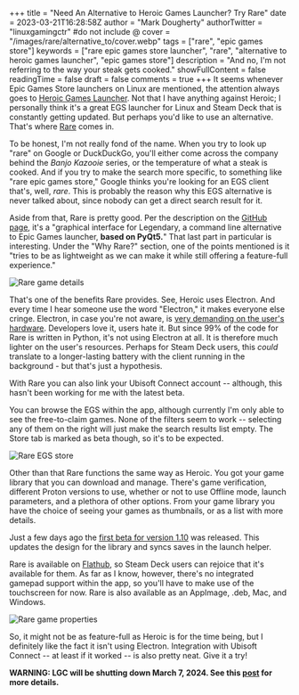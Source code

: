 +++
title = "Need An Alternative to Heroic Games Launcher? Try Rare"
date = 2023-03-21T16:28:58Z
author = "Mark Dougherty"
authorTwitter = "linuxgamingctr" #do not include @
cover = "/images/rare/alternative_to/cover.webp"
tags = ["rare", "epic games store"]
keywords = ["rare epic games store launcher", "rare", "alternative to heroic games launcher", "epic games store"]
description = "And no, I'm not referring to the way your steak gets cooked."
showFullContent = false
readingTime = false
draft = false
comments = true
+++
It seems whenever Epic Games Store launchers on Linux are mentioned, the attention always goes to [Heroic Games Launcher](https://linuxgamingcentral.com/tags/heroic-games-launcher/). Not that I have anything against Heroic; I personally think it's a great EGS launcher for Linux and Steam Deck that is constantly getting updated. But perhaps you'd like to use an alternative. That's where [Rare](https://linuxgamingcentral.com/tags/rare/) comes in.

To be honest, I'm not really fond of the name. When you try to look up "rare" on Google or DuckDuckGo, you'll either come across the company behind the *Banjo Kazooie* series, or the temperature of what a steak is cooked. And if you try to make the search more specific, to something like "rare epic games store," Google thinks you're looking for an EGS client that's, well, *rare*. This is probably the reason why this EGS alternative is never talked about, since nobody can get a direct search result for it.

Aside from that, Rare is pretty good. Per the description on the [GitHub page](https://github.com/Dummerle/Rare), it's a "graphical interface for Legendary, a command line alternative to Epic Games launcher, **based on PyQt5.**" That last part in particular is interesting. Under the "Why Rare?" section, one of the points mentioned is it "tries to be as lightweight as we can make it while still offering a feature-full experience."

![Rare game details](/images/rare/alternative_to/game_details.webp)

That's one of the benefits Rare provides. See, Heroic uses Electron. And every time I hear someone use the word "Electron," it makes everyone else cringe. Electron, in case you're not aware, is [very demanding on the user's hardware](https://en.wikipedia.org/wiki/Electron_(software_framework)#Reception). Developers love it, users hate it. But since 99% of the code for Rare is written in Python, it's not using Electron at all. It is therefore much lighter on the user's resources. Perhaps for Steam Deck users, this *could* translate to a longer-lasting battery with the client running in the background - but that's just a hypothesis.

With Rare you can also link your Ubisoft Connect account -- although, this hasn't been working for me with the latest beta.

You can browse the EGS within the app, although currently I'm only able to see the free-to-claim games. None of the filters seem to work -- selecting any of them on the right will just make the search results list empty. The Store tab is marked as beta though, so it's to be expected.

![Rare EGS store](/images/rare/alternative_to/store.webp)

Other than that Rare functions the same way as Heroic. You got your game library that you can download and manage. There's game verification, different Proton versions to use, whether or not to use Offline mode, launch parameters, and a plethora of other options. From your game library you have the choice of seeing your games as thumbnails, or as a list with more details.

Just a few days ago the [first beta for version 1.10](https://github.com/Dummerle/Rare/releases/tag/1.9.90) was released. This updates the design for the library and syncs saves in the launch helper.

Rare is available on [Flathub](https://flathub.org/apps/details/io.github.dummerle.rare), so Steam Deck users can rejoice that it's available for them. As far as I know, however, there's no integrated gamepad support within the app, so you'll have to make use of the touchscreen for now. Rare is also available as an AppImage, .deb, Mac, and Windows.

![Rare game properties](/images/rare/alternative_to/game_properties.webp)

So, it might not be as feature-full as Heroic is for the time being, but I definitely like the fact it isn't using Electron. Integration with Ubisoft Connect -- at least if it worked -- is also pretty neat. Give it a try!

**WARNING: LGC will be shutting down March 7, 2024. See this [post](https://linuxgamingcentral.com/posts/the-end-of-lgc/) for more details.**

